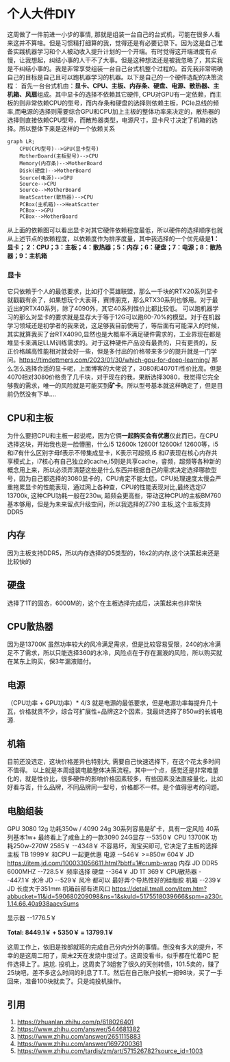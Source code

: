 # 个人大件DIY

这周做了一件前进一小步的事情, 那就是组装一台自己的台式机，可能在很多人看来这并不算啥。但是习惯精打细算的我，觉得还是有必要记录下。因为这是自己准备实践机器学习和个人被动收入提升计划的一个开端。有时觉得这开端进度有点慢，让我想起，纠结小事的人干不了大事。但是这种想法还是被我忽略了，其实我是不纠结小事的。我是非常享受组装一台自己台式机整个过程的。首先我非常明确自己的目标是自己且可以跑机器学习的机器。以下是自己的一个硬件选配的决策流程：
首先一台台式机由：**显卡、CPU、主板、内存条、硬盘、电源、散热器、主机箱、风扇**组成。其中显卡的选择不依赖其它硬件, CPU对GPU有一定依赖，而主板的则非常依赖CPU的型号，而内存条和硬盘的选择则依赖主板，PCIe总线的频率,而电源的选择则需要综合GPU和CPU加上主板的整体功率来决定的，散热器的选择则直接依赖CPU型号，而散热器类型，电源尺寸，显卡尺寸决定了机箱的选择。所以整体下来是这样的一个依赖关系
```mermaid
graph LR;
    CPU(CPU型号)-->GPU(显卡型号)
    MotherBoard(主板型号)-->CPU
    Memory(内存条)-->MotherBoard
    Disk(硬盘)-->MotherBoard
    Source(电源)-->GPU
    Source-->CPU
    Source-->MotherBoard
    HeatScatter(散热器)-->CPU
    PCBox(主机箱)-->HeatScatter
    PCBox-->GPU
    PCBox-->MotherBoard
```
从上面的依赖图可以看出显卡对其它硬件依赖程度最低，所以硬件的选择顺序也就从上述节点的依赖程度，以依赖度作为排序度量，其中我选择的一个优先级是**1：显卡； 2：CPU；3：主板；4：散热器；5：内存；6：硬盘；7：电源；8：散热器；9：主机箱**
### 显卡
它只依赖于个人的最低要求，比如打个英雄联盟，那么一千块的RTX20系列显卡就戳戳有余了，如果想玩个大表哥，赛博朋克，那么RTX30系列也够用。对于最近出的RTX40系列，除了4090外，其它40系列性价比都比较低。
可以跑机器学习的那么对显卡的要求就是显存大于等于12G可以跑60-70%的模型。对于在机器学习领域还是初学者的我来说，这足够我目前使用了，等后面有可能深入的时候，其实就算我买了台RTX4090,显然也是大概率不满足硬件需求的，工业界现在都是堆显卡来满足LLM训练需求的。对于这种硬件产品没有最贵的，只有更贵的，反正价格越高性能相对就会好一些，但是多付出的价格带来多少的提升就是一门学问。​https://timdettmers.com/2023/01/30/which-gpu-for-deep-learning/ 那么怎么选择合适的显卡呢，上面博客的大佬说了，3080和4070Ti性价比高。但是4070相对3080价格贵了几千块，对于现在的我，果断选择3080，我觉得它完全够我的需求，唯一的风险就是可能买到**矿卡**。所以型号基本就这样确定了，但是目前仍然没有下单....
## CPU和主板
为什么要把CPU和主板一起说呢，因为它俩**一起购买会有优惠**仅此而已，在CPU选择这块，开始我也是一脸懵圈，什么i5 12600k 12600f 12600kf 12600等，i5和i7有什么区别字母f表示不带集成显卡，K表示可超频,i5 和i7表现在核心内存共享模式上，i7核心有自己独立的cache,i5则是共享cache，睿频，超频等各种新的概念用上来，所以必须弄清楚这些是什么东西并根据自己的需求决定选择哪款型号，因为自己都选择的3080显卡的，CPU肯定不能太低，CPU处理速度太慢会严重拖累显卡的性能表现，通过网上各种查，CPU的性能表现对比,最终选定i7 13700k, 这种CPU功耗一般在230w, 超频会更高些，带动这种CPU的主板BM760基本够用，但是为未来留点升级空间，所以我选择的Z790 主板,这个主板支持DDR5
## 内存
因为主板支持DDR5，所以内存选择的D5类型的，16x2的内存,这个决策起来还是比较快的
## 硬盘
选择了1T的固态，6000M的，这个在主板选择完成后，决策起来也非常快
## CPU散热器
因为是13700K 虽然功率较大的风冷满足需求，但是比较容易受限，240的水冷满足不了需求，所以只能选择360的水冷，风险点在于存在漏液的风险，所以购买就在某东上购买，保3年漏液赔付。
## 电源
（CPU功率 + GPU功率）* 4/3 就是电源的最低要求，但是电源功率每提升几十瓦，价格就贵不少，综合可扩展性+品牌这2个因素，我最终选择了850w的长城电源.
## 机箱
目前还没选定，这块价格差异也特别大, 需要自己快速选择下，在这个花太多时间不值得。
以上就是本周组装电脑整体决策流程。其中一个点，感觉还是非常难量化的，就是性价比，很多硬件的影响价格因素较多，有些因素没法直接量化，比如好看与否，什么品牌，不同品牌同一型号，价格都不一样。是个值得思考的问题。
## 电脑组装

GPU 3080 12g 功耗350w / 4090 24g
    30系列容易是矿卡，具有一定风险 40系列基本1w+
    最终看上了咸鱼上的一款3090 24G显存 --5350￥
CPU 13700K 功耗250w-270W 2585￥  --4348￥
    不容易坏，淘宝买即可, 它决定了主板的选择
主板
    TB 1999￥
    和CPU 一起更优惠
电源   --546￥ 
    >=850w 604￥
    JD https://item.jd.com/100033056611.html?bbtf=1#crumb-wrap
内存
    JD DDR5 6000MHZ --728.5￥
    频率选择
硬盘    --364￥
    JD 1T 369￥
CPU散热器 --447.1￥
    水冷 JD --529￥
    风冷 都可以
    最好弄个导热性好的硅脂胶
机箱 --239￥
    JD
    长度大于351mm
    机箱前部有进风口
    https://detail.tmall.com/item.htm?abbucket=11&id=590680209098&ns=1&skuId=5175518039666&spm=a230r.1.14.66.40a938aacvSums

显示器 --1776.5￥

**Total: 8449.1￥ + 5350￥ = 13799.1￥**

这周工作上，依旧是按部就班的完成自己分内分外的事情。倒没有多大的提升，不幸的是这周二阳了，周末2天在发烧中度过了。这周没看书，似乎都在忙着PC 配件选择上了。尴尬. 投机上，这周卖了3姐套了很久的天创转债，101.5卖的，赚了25块吧，差不多这么时间的利息了T.T。然后在自己账户投机一把98块，买了一手回来，准备100块就卖了。只是纯投机操作。

## 引用
1. https://zhuanlan.zhihu.com/p/618026401
2. https://www.zhihu.com/answer/544681382
3. https://www.zhihu.com/answer/2651115883
4. https://www.zhihu.com/answer/1697200361
5. https://www.zhihu.com/tardis/zm/art/571526782?source_id=1003